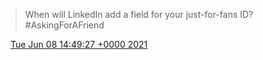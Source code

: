 > When will LinkedIn add a field for your just\-for\-fans ID? \#AskingForAFriend

<img src="../../media/tweet.ico" width="12" /> [Tue Jun 08 14:49:27 +0000 2021](https://twitter.com/DromerDenker/status/1402276594333454345)